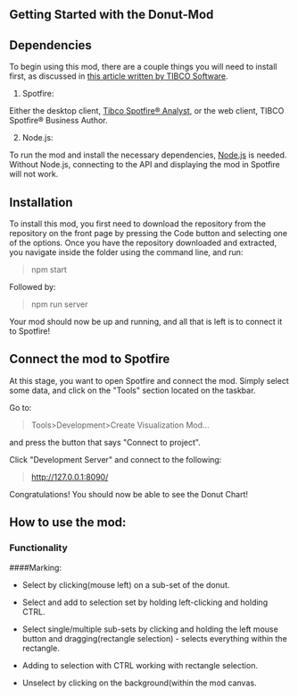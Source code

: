 ## Getting Started with the Donut-Mod

## Dependencies

To begin using this mod, there are a couple things you will need to install first, as discussed in [this article written by TIBCO Software](https://tibcosoftware.github.io/spotfire-mods/docs/getting-started/).

1. Spotfire:

Either the desktop client, [Tibco Spotfire® Analyst](https://www.tibco.com/products/tibco-spotfire), or   the web client, TIBCO Spotfire® Business Author.

2. Node.js:

To run the mod and install the necessary dependencies, [Node.js](https://nodejs.org/en/download/) is needed. Without Node.js, connecting to the API and displaying the mod in Spotfire will not work.

## Installation

<!--Describe the prerequisites and how to use the add-on mode, as well as data compatibility.-->

To install this mod, you first need to download the repository from the repository on the front page by pressing the Code button and selecting one of the options.
Once you have the repository downloaded and extracted, you navigate inside the folder using the command line, and run:

>npm start

Followed by:
>npm run server

Your mod should now be up and running, and all that is left is to connect it to Spotfire!

## Connect the mod to Spotfire

<!--Describe how to use the mode and integrate with the Spotfire.-->

At this stage, you want to open Spotfire and connect the mod. Simply select some data, and click on the "Tools" section located on the taskbar.

Go to:
> Tools>Development>Create Visualization Mod...

and press the button that says "Connect to project".

Click "Development Server" and connect to the following:

>http://127.0.0.1:8090/

Congratulations! You should now be able to see the Donut Chart!

## How to use the mod:

### Functionality

####Marking:
- Select by clicking(mouse left) on a sub-set of the donut.

- Select and add to selection set by holding left-clicking and holding CTRL.

- Select single/multiple sub-sets by clicking and holding the left mouse button and dragging(rectangle selection) - selects everything within the rectangle.

- Adding to selection with CTRL working with rectangle selection.

- Unselect by clicking on the background(within the mod canvas.


